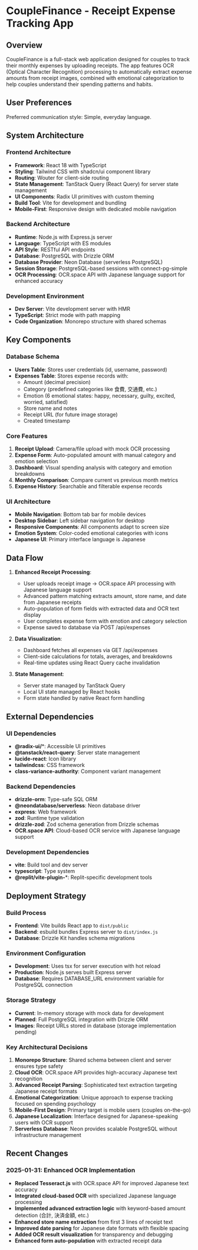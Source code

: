 # CoupleFinance - Receipt Expense Tracking App

## Overview

CoupleFinance is a full-stack web application designed for couples to track their monthly expenses by uploading receipts. The app features OCR (Optical Character Recognition) processing to automatically extract expense amounts from receipt images, combined with emotional categorization to help couples understand their spending patterns and habits.

## User Preferences

Preferred communication style: Simple, everyday language.

## System Architecture

### Frontend Architecture
- **Framework**: React 18 with TypeScript
- **Styling**: Tailwind CSS with shadcn/ui component library
- **Routing**: Wouter for client-side routing
- **State Management**: TanStack Query (React Query) for server state management
- **UI Components**: Radix UI primitives with custom theming
- **Build Tool**: Vite for development and bundling
- **Mobile-First**: Responsive design with dedicated mobile navigation

### Backend Architecture
- **Runtime**: Node.js with Express.js server
- **Language**: TypeScript with ES modules
- **API Style**: RESTful API endpoints
- **Database**: PostgreSQL with Drizzle ORM
- **Database Provider**: Neon Database (serverless PostgreSQL)
- **Session Storage**: PostgreSQL-based sessions with connect-pg-simple
- **OCR Processing**: OCR.space API with Japanese language support for enhanced accuracy

### Development Environment
- **Dev Server**: Vite development server with HMR
- **TypeScript**: Strict mode with path mapping
- **Code Organization**: Monorepo structure with shared schemas

## Key Components

### Database Schema
- **Users Table**: Stores user credentials (id, username, password)
- **Expenses Table**: Stores expense records with:
  - Amount (decimal precision)
  - Category (predefined categories like 食費, 交通費, etc.)
  - Emotion (6 emotional states: happy, necessary, guilty, excited, worried, satisfied)
  - Store name and notes
  - Receipt URL (for future image storage)
  - Created timestamp

### Core Features
1. **Receipt Upload**: Camera/file upload with mock OCR processing
2. **Expense Form**: Auto-populated amount with manual category and emotion selection
3. **Dashboard**: Visual spending analysis with category and emotion breakdowns
4. **Monthly Comparison**: Compare current vs previous month metrics
5. **Expense History**: Searchable and filterable expense records

### UI Architecture
- **Mobile Navigation**: Bottom tab bar for mobile devices
- **Desktop Sidebar**: Left sidebar navigation for desktop
- **Responsive Components**: All components adapt to screen size
- **Emotion System**: Color-coded emotional categories with icons
- **Japanese UI**: Primary interface language is Japanese

## Data Flow

1. **Enhanced Receipt Processing**:
   - User uploads receipt image → OCR.space API processing with Japanese language support
   - Advanced pattern matching extracts amount, store name, and date from Japanese receipts
   - Auto-population of form fields with extracted data and OCR text display
   - User completes expense form with emotion and category selection
   - Expense saved to database via POST /api/expenses

2. **Data Visualization**:
   - Dashboard fetches all expenses via GET /api/expenses
   - Client-side calculations for totals, averages, and breakdowns
   - Real-time updates using React Query cache invalidation

3. **State Management**:
   - Server state managed by TanStack Query
   - Local UI state managed by React hooks
   - Form state handled by native React form handling

## External Dependencies

### UI Dependencies
- **@radix-ui/***: Accessible UI primitives
- **@tanstack/react-query**: Server state management
- **lucide-react**: Icon library
- **tailwindcss**: CSS framework
- **class-variance-authority**: Component variant management

### Backend Dependencies
- **drizzle-orm**: Type-safe SQL ORM
- **@neondatabase/serverless**: Neon database driver
- **express**: Web framework
- **zod**: Runtime type validation
- **drizzle-zod**: Zod schema generation from Drizzle schemas
- **OCR.space API**: Cloud-based OCR service with Japanese language support

### Development Dependencies
- **vite**: Build tool and dev server
- **typescript**: Type system
- **@replit/vite-plugin-***: Replit-specific development tools

## Deployment Strategy

### Build Process
- **Frontend**: Vite builds React app to `dist/public`
- **Backend**: esbuild bundles Express server to `dist/index.js`
- **Database**: Drizzle Kit handles schema migrations

### Environment Configuration
- **Development**: Uses tsx for server execution with hot reload
- **Production**: Node.js serves built Express server
- **Database**: Requires DATABASE_URL environment variable for PostgreSQL connection

### Storage Strategy
- **Current**: In-memory storage with mock data for development
- **Planned**: Full PostgreSQL integration with Drizzle ORM
- **Images**: Receipt URLs stored in database (storage implementation pending)

### Key Architectural Decisions

1. **Monorepo Structure**: Shared schema between client and server ensures type safety
2. **Cloud OCR**: OCR.space API provides high-accuracy Japanese text recognition
3. **Advanced Receipt Parsing**: Sophisticated text extraction targeting Japanese receipt formats
4. **Emotional Categorization**: Unique approach to expense tracking focused on spending psychology
5. **Mobile-First Design**: Primary target is mobile users (couples on-the-go)
6. **Japanese Localization**: Interface designed for Japanese-speaking users with OCR support
7. **Serverless Database**: Neon provides scalable PostgreSQL without infrastructure management

## Recent Changes

### 2025-01-31: Enhanced OCR Implementation
- **Replaced Tesseract.js** with OCR.space API for improved Japanese text accuracy
- **Integrated cloud-based OCR** with specialized Japanese language processing
- **Implemented advanced extraction logic** with keyword-based amount detection (合計, 決済金額, etc.)
- **Enhanced store name extraction** from first 3 lines of receipt text
- **Improved date parsing** for Japanese date formats with flexible spacing
- **Added OCR result visualization** for transparency and debugging
- **Enhanced form auto-population** with extracted receipt data
